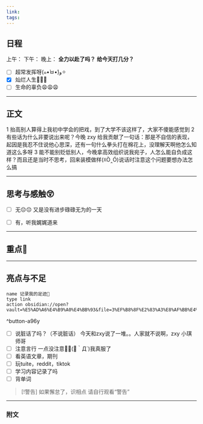 ```yaml
---
link: 
tags:
---
```


## 日程
上午：
下午：
晚上：
**全力以赴了吗？**
**给今天打几分？**
- [ ] 超常发挥呀(๑•̀ㅂ•́)و✧
- [x] 灿烂人生🌊🌊🌊
- [ ] 生命的辜负😩😩😩

---

## 正文

1 抬高别人算得上我初中学会的把戏，到了大学不该这样了，大家不傻能感觉到
2 有些话为什么非要说出来呢？今晚 zxy 给我贡献了一句话：那是不自信的表现，起因是我忍不住说他心思深，还有一句什么拳头打在棉花上，没理解天啊他怎么知道这么多呀
3 能不能别贬低别人，今晚拿高效组织说我宛子，人怎么能自负成这样？而且还是当时不思考，回来装模做样(ꐦÒ‸Ó)说话时注意这个问题要想办法怎么搞

---
## 思考与感触😲
- [ ] 无😔😔
 又是没有进步碌碌无为的一天
- [ ] 有，听我娓娓道来


---
## 重点🦊


---
## 亮点与不足
```button
name 记录我的足迹👣
type link
action obsidian://open?vault=%E5%AD%A6%E4%B9%A0%E4%BB%93&file=3%EF%B8%8F%E2%83%A3%E8%AF%BB%E4%B8%87%E5%8D%B7%E4%B9%A6%2F2.%E5%AD%A6%E4%B9%A0%2F%E8%8B%B1%E8%AF%AD%2F%E8%AE%B0%E5%BD%95
```
^button-a96y
- [ ] 说脏话了吗？（不说脏话）
今天和zxy说了一堆。。人家就不说啊，zxy 小琪师哥
- [ ] 注意言行
一点没注意🤦‍♂️(💢｀Д´)我真服了
- [ ] 看英语文章，期刊
- [ ] 玩tuite，reddit，tiktok
- [ ] 学习内容记录了吗
- [ ] 背单词

> [!警告]
> 如果懈怠了，识相点
> 请自行观看“警告”

---
### 附文

